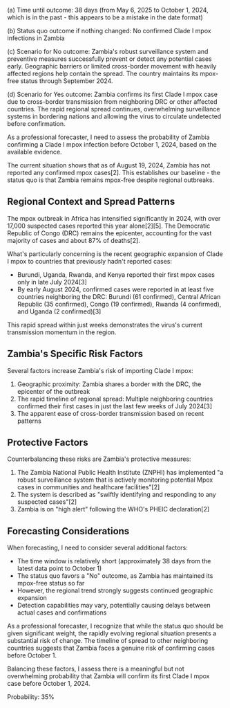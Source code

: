 (a) Time until outcome: 38 days (from May 6, 2025 to October 1, 2024, which is in the past - this appears to be a mistake in the date format)

(b) Status quo outcome if nothing changed: No confirmed Clade I mpox infections in Zambia

(c) Scenario for No outcome: Zambia's robust surveillance system and preventive measures successfully prevent or detect any potential cases early. Geographic barriers or limited cross-border movement with heavily affected regions help contain the spread. The country maintains its mpox-free status through September 2024.

(d) Scenario for Yes outcome: Zambia confirms its first Clade I mpox case due to cross-border transmission from neighboring DRC or other affected countries. The rapid regional spread continues, overwhelming surveillance systems in bordering nations and allowing the virus to circulate undetected before confirmation.

As a professional forecaster, I need to assess the probability of Zambia confirming a Clade I mpox infection before October 1, 2024, based on the available evidence.

The current situation shows that as of August 19, 2024, Zambia has not reported any confirmed mpox cases[2]. This establishes our baseline - the status quo is that Zambia remains mpox-free despite regional outbreaks.

## Regional Context and Spread Patterns

The mpox outbreak in Africa has intensified significantly in 2024, with over 17,000 suspected cases reported this year alone[2][5]. The Democratic Republic of Congo (DRC) remains the epicenter, accounting for the vast majority of cases and about 87% of deaths[2]. 

What's particularly concerning is the recent geographic expansion of Clade I mpox to countries that previously hadn't reported cases:

- Burundi, Uganda, Rwanda, and Kenya reported their first mpox cases only in late July 2024[3]
- By early August 2024, confirmed cases were reported in at least five countries neighboring the DRC: Burundi (61 confirmed), Central African Republic (35 confirmed), Congo (19 confirmed), Rwanda (4 confirmed), and Uganda (2 confirmed)[3]

This rapid spread within just weeks demonstrates the virus's current transmission momentum in the region.

## Zambia's Specific Risk Factors

Several factors increase Zambia's risk of importing Clade I mpox:

1. Geographic proximity: Zambia shares a border with the DRC, the epicenter of the outbreak
2. The rapid timeline of regional spread: Multiple neighboring countries confirmed their first cases in just the last few weeks of July 2024[3]
3. The apparent ease of cross-border transmission based on recent patterns

## Protective Factors

Counterbalancing these risks are Zambia's protective measures:

1. The Zambia National Public Health Institute (ZNPHI) has implemented "a robust surveillance system that is actively monitoring potential Mpox cases in communities and healthcare facilities"[2]
2. The system is described as "swiftly identifying and responding to any suspected cases"[2]
3. Zambia is on "high alert" following the WHO's PHEIC declaration[2]

## Forecasting Considerations

When forecasting, I need to consider several additional factors:

- The time window is relatively short (approximately 38 days from the latest data point to October 1)
- The status quo favors a "No" outcome, as Zambia has maintained its mpox-free status so far
- However, the regional trend strongly suggests continued geographic expansion
- Detection capabilities may vary, potentially causing delays between actual cases and confirmations

As a professional forecaster, I recognize that while the status quo should be given significant weight, the rapidly evolving regional situation presents a substantial risk of change. The timeline of spread to other neighboring countries suggests that Zambia faces a genuine risk of confirming cases before October 1.

Balancing these factors, I assess there is a meaningful but not overwhelming probability that Zambia will confirm its first Clade I mpox case before October 1, 2024.

Probability: 35%